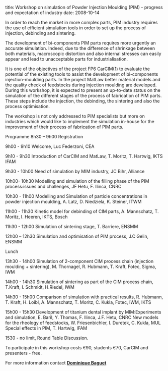 title: Workshop on simulation of Powder Injection Moulding (PIM) - progress and expectation of industry
date: 2008-10-14 

In order to reach the market in more complex parts, PIM industry requires the use of efficient simulation tools in order to set up the process of injection, debinding and sintering.
<!--break-->
The development of bi-components PIM parts requires more urgently an accurate simulation. Indeed, due to the difference of shrinkage between both materials, macroscopic distortion and also internal stresses can easily appear and lead to
unacceptable parts for industrialisation.

It is one of the objectives of the project FP6 CarCIM(1) to evaluate the potential of the existing tools to assist the development of bi-components injection-moulding parts. In the project MatLaw better material models and the quality check of feedstocks during injection moulding are developed. During this workshop, it is expected to present an up-to-date status on the simulation of the different stages of the process of fabrication of PIM parts. These steps include the injection, the debinding, the sintering and also the process optimisation.

The workshop is not only addressed to PIM specialists but more on industries which would like to implement the simulation in-house for the improvement of their process of fabrication of PIM parts.

Programme
8h30 – 9h00 Registration

9h00 - 9h10 Welcome, Luc Federzoni, CEA

9h10 - 9h30 Introduction of CarCIM and MatLaw, T. Moritz, T. Hartwig, IKTS IFAM

9h30 - 10h00 Need of simulation by MIM industry, JC Bihr, Alliance

10h00- 10h30 Modelling and simulation of the filling phase of the PIM process:issues and challenges, JF Hetu, F. Ilinca, CNRC

10h30 - 11h00 Modelling and Simulation of particle concentrations in powder injection moulding, A. Latz, D. Niedziela, K. Steiner, ITWM

11h00 - 11h30 Kinetic model for debinding of CIM parts, A. Mannschatz, T. Moritz, I. Heeren, IKTS, Bosch

11h30 - 12h00 Simulation of sintering stage, T. Barriere, ENSMM

12h00 – 12h30 Simulation and optimisation of PIM process, J.C Gelin, ENSMM

Lunch

13h30 - 14h00 Simulation of 2-component CIM process chain (injection moulding + sintering), M. Thornagel, R. Hubmann, T. Kraft, Fotec, Sigma, IWM

14h00 - 14h30 Simulation of sintering as part of the CIM process chain, T.Kraft, I. Schmidt, H.Riedel, IWM

14h30 - 15h00 Comparison of simulation with practical results, R. Hubmann, T. Kraft, H. Loibl, A. Mannschatz, T. Moritz, C. Kukla, Fotec, IWM, IKTS

15h00 - 15h30 Development of titanium dental implant by MIM:Experiments and simulation, E. Baril, Y. Thomas, F. Ilinca, J.F. Hetu, CNRC
New models for the rheology of feedstocks, W. Friesenbichler, I. Duretek, C. Kukla, MUL
Special effects in PIM, T. Hartwig, IFAM

1530 - no limit, Round Table Discussion.

To participate in this workshop costs €90, students €70, CarCIM and presenters - free.

For more information contact <a href="mailto:dominique.baguet@cea.fr"><strong>Dominique Baguet</strong></a>